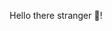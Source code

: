 <!DOCTYPE html>
<html lang="en">
<head>
    <meta charset="UTF-8">
    <meta name="viewport" content="width=device-width, initial-scale=1.0">
    <title>github.com/marcossantanaioc</title>
    <link rel="stylesheet" href="style.css"/>

</head>
<body>
    <header>
        <p>Hello there stranger 👋!</p>
    </header>
    <main>
    </main>
    <footer></footer>
</body>
</html>


<!--
**marcossantanaioc/marcossantanaioc** is a ✨ _special_ ✨ repository because its `README.md` (this file) appears on your GitHub profile.

Here are some ideas to get you started:

- 🔭 I’m currently working on ...
- 🌱 I’m currently learning ...
- 👯 I’m looking to collaborate on ...
- 🤔 I’m looking for help with ...
- 💬 Ask me about ...
- 📫 How to reach me: ...
- 😄 Pronouns: ...
- ⚡ Fun fact: ...
-->
